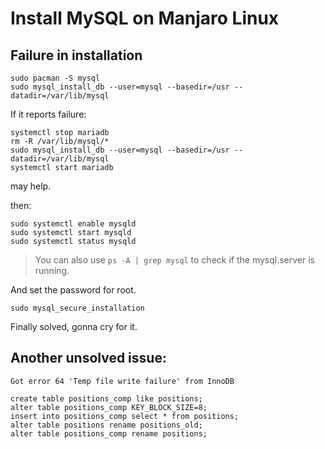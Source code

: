 # Install MySQL on Manjaro Linux

## Failure in installation

```
sudo pacman -S mysql
sudo mysql_install_db --user=mysql --basedir=/usr --datadir=/var/lib/mysql
```
If it reports failure:
```
systemctl stop mariadb
rm -R /var/lib/mysql/*
sudo mysql_install_db --user=mysql --basedir=/usr --datadir=/var/lib/mysql
systemctl start mariadb
```
may help.

then:
```
sudo systemctl enable mysqld
sudo systemctl start mysqld
sudo systemctl status mysqld
```

> You can also use `ps -A | grep mysql` to check if the mysql.server is running.

And set the password for root.
```
sudo mysql_secure_installation
```

Finally solved, gonna cry for it.

## Another unsolved issue:

`Got error 64 'Temp file write failure' from InnoDB`

```
create table positions_comp like positions;
alter table positions_comp KEY_BLOCK_SIZE=8;
insert into positions_comp select * from positions;
alter table positions rename positions_old;
alter table positions_comp rename positions;
```
